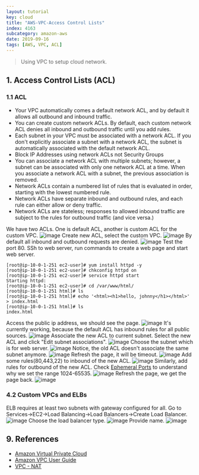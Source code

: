 ```yaml
---
layout: tutorial
key: cloud
title: "AWS-VPC-Access Control Lists"
index: 4163
subcategory: amazon-aws
date: 2019-09-16
tags: [AWS, VPC, ACL]
---
```


> Using VPC to setup cloud network.

## 1. Access Control Lists (ACL)
### 1.1 ACL
* Your VPC automatically comes a default network ACL, and by default it allows all outbound and inbound traffic.
* You can create custom network ACLs. By default, each custom network ACL denies all inbound and outbound traffic until you add rules.
* Each subnet in your VPC must be associated with a network ACL. If you don't explicitly associate a subnet with a network ACL, the subnet is automatically associated with the default network ACL.
* Block IP Addresses using network ACLs not Security Groups
* You can associate a network ACL with multiple subnets; however, a subnet can be associated with only one network ACL at a time. When you associate a network ACL with a subnet, the previous association is removed.
* Network ACLs contain a numbered list of rules that is evaluated in order, starting with the lowest numbered rule.
* Network ACLs have separate inbound and outbound rules, and each rule can either allow or deny traffic.
* Network ACLs are stateless; responses to allowed inbound traffic are subject to the rules for outbound traffic (and vice versa.)

We have two ACLs. One is default ACL, another is custom ACL for the custom VPC.
![image](/assets/images/cloud/4109/7-5-acl-1.png)
Create new ACL, select the custom VPC.
![image](/assets/images/cloud/4109/7-5-acl-2.png)
By default all inbound and outbound requests are denied.
![image](/assets/images/cloud/4109/7-5-acl-3.png)
Test the port 80. SSh to web server, run commands to create a web page and start web server.
```raw
[root@ip-10-0-1-251 ec2-user]# yum install httpd -y
[root@ip-10-0-1-251 ec2-user]# chkconfig httpd on
[root@ip-10-0-1-251 ec2-user]# service httpd start
Starting httpd:
[root@ip-10-0-1-251 ec2-user]# cd /var/www/html/
[root@ip-10-0-1-251 html]# ls
[root@ip-10-0-1-251 html]# echo '<html><h1>hello, johnny</h1></html>' > index.html
[root@ip-10-0-1-251 html]# ls
index.html
```
Access the public ip address, we should see the page.
![image](/assets/images/cloud/4109/7-5-acl-4.png)
It's currently working, because the default ACL has inbound rules for all public sources.
![image](/assets/images/cloud/4109/7-5-acl-5.png)
Associate the new ACL to current subnet. Select the new ACL and click "Edit subnet associations".
![image](/assets/images/cloud/4109/7-5-acl-6.png)
Choose the subnet which is for web server.
![image](/assets/images/cloud/4109/7-5-acl-7.png)
Notice, the old ACL doesn't associate the same subnet anymore.
![image](/assets/images/cloud/4109/7-5-acl-8.png)
Refresh the page, it will be timeout.
![image](/assets/images/cloud/4109/7-5-acl-9.png)
Add some rules(80,443,22) to inbound of the new ACL.
![image](/assets/images/cloud/4109/7-5-acl-10.png)
Similarly, add rules for outbound of the new ACL. Check [Ephemeral Ports](https://docs.aws.amazon.com/vpc/latest/userguide/vpc-network-acls.html#nacl-ephemeral-ports) to understand why we set the range 1024-65535.
![image](/assets/images/cloud/4109/7-5-acl-11.png)
Refresh the page, we get the page back.
![image](/assets/images/cloud/4109/7-5-acl-12.png)
### 4.2 Custom VPCs and ELBs
ELB requires at least two subnets with gateway configured for all. Go to Services->EC2->Load Balancing->Load Balancers->Create Load Balancer.
![image](/assets/images/cloud/4109/7-6-load-balancer-1.png)
Choose the load balancer type.
![image](/assets/images/cloud/4109/7-6-load-balancer-2.png)
Provide name.
![image](/assets/images/cloud/4109/7-6-load-balancer-3.png)

## 9. References
* [Amazon Virtual Private Cloud](https://aws.amazon.com/vpc/)
* [Amazon VPC User Guide](https://docs.aws.amazon.com/vpc/latest/userguide/what-is-amazon-vpc.html)
* [VPC - NAT](https://docs.aws.amazon.com/vpc/latest/userguide/vpc-nat.html)

